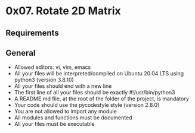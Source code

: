 # 0x07. Rotate 2D Matrix
## Requirements
## General
- Allowed editors: vi, vim, emacs
- All your files will be interpreted/compiled on Ubuntu 20.04 LTS using python3 (version 3.8.10)
- All your files should end with a new line
- The first line of all your files should be exactly #!/usr/bin/python3
- A README.md file, at the root of the folder of the project, is mandatory
- Your code should use the pycodestyle style (version 2.8.0)
- You are not allowed to import any module
- All modules and functions must be documented
- All your files must be executable